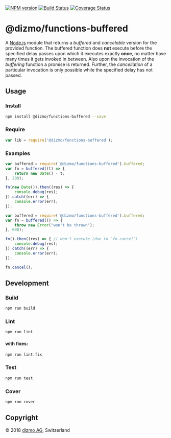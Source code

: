 [![NPM version](https://badge.fury.io/js/%40dizmo%2Ffunctions-buffered.svg)](https://npmjs.org/package/@dizmo/functions-buffered)
[![Build Status](https://travis-ci.org/dizmo/functions-buffered.svg?branch=master)](https://travis-ci.org/dizmo/functions-buffered)
[![Coverage Status](https://coveralls.io/repos/github/dizmo/functions-buffered/badge.svg?branch=master)](https://coveralls.io/github/dizmo/functions-buffered?branch=master)

# @dizmo/functions-buffered
A [Node.js] module that returns a *buffered* and *cancelable* version for the provided function. The buffered function does **not** execute before the specified delay passes upon which it executes exactly **once**, no matter have many times it gets invoked in between. Also upon the invocation of the *buffering* function a promise is returned. Further, the *cancellation* of a particular invocation is only possible while the specified delay has not passed.

[Node.js]: https://nodejs.org/en/

## Usage
### Install
```sh
npm install @dizmo/functions-buffered --save
```
### Require
```javascript
var lib = require('@dizmo/functions-buffered');
```
### Examples
```javascript
var buffered = require('@dizmo/functions-buffered').buffered;
var fn = buffered((t) => {
    return new Date() - t;
}, 200);

fn(new Date()).then((res) => {
    console.debug(res);
}).catch((err) => {
    console.error(err);
});
```
```javascript
var buffered = require('@dizmo/functions-buffered').buffered;
var fn = buffered(() => {
    throw new Error("won't be thrown");
}, 600);

fn().then((res) => { // won't execute (due to `fn.cancel`)
    console.debug(res);
}).catch((err) => {
    console.error(err);
});

fn.cancel();
```

## Development
### Build
```sh
npm run build
```
### Lint
```sh
npm run lint
```
#### with fixes:
```sh
npm run lint:fix
```
### Test
```sh
npm run test
```
### Cover
```sh
npm run cover
```

## Copyright

 © 2018 [dizmo AG](http://dizmo.com/), Switzerland
